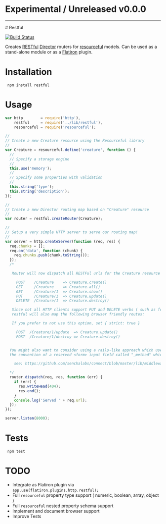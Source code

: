 # Experimental / Unreleased v0.0.0

<hr/>
# Restful

[![Build Status](https://secure.travis-ci.org/flatiron/restful.png)](http://travis-ci.org/flatiron/restful)

Creates [RESTful](http://en.wikipedia.org/wiki/Representational_state_transfer) [Director](http://github.com/flatiron/director) routers for [resourceful](http://github.com/flatiron/resourceful) models. Can be used as a stand-alone module or as a [Flatiron](http://github.com/flatiron/) plugin.

# Installation

     npm install restful

# Usage

``` js
var http        = require('http'),
    restful     = require('../lib/restful'),
    resourceful = require('resourceful');

//
// Create a new Creature resource using the Resourceful library
//
var Creature = resourceful.define('creature', function () {
  //
  // Specify a storage engine
  //
  this.use('memory');
  //
  // Specify some properties with validation
  //
  this.string('type');
  this.string('description');
});

//
// Create a new Director routing map based on "Creature" resource
//
var router = restful.createRouter(Creature);

//
// Setup a very simple HTTP server to serve our routing map!
//
var server = http.createServer(function (req, res) {
  req.chunks = [];
  req.on('data', function (chunk) {
    req.chunks.push(chunk.toString());
  });
  /*

   Router will now dispatch all RESTFul urls for the Creature resource

     POST    /Creature    => Creature.create()
     GET     /Creature    => Creature.all()
     GET     /Creature/1  => Creature.show()
     PUT     /Creature/1  => Creature.update()
     DELETE  /Creature/1  => Creature.destroy()

   Since not all HTTP clients support PUT and DELETE verbs ( such as forms in web browsers ),
   restful will also map the following browser friendly routes:

   If you prefer to not use this option, set { strict: true }

     POST  /Creature/1/update  => Creature.update()
     POST  /Creature/1/destroy => Creature.destroy()


  You might also want to consider using a rails-like approach which uses
  the convention of a reserved <form> input field called "_method" which contains either "PUT" or "DELETE"

    see: https://github.com/senchalabs/connect/blob/master/lib/middleware/methodOverride.js

  */
  router.dispatch(req, res, function (err) {
    if (err) {
      res.writeHead(404);
      res.end();
    }
    console.log('Served ' + req.url);
  });
});

server.listen(8000);
```

# Tests

     npm test

# TODO

 - Integrate as Flatiron plugin via `app.use(flatiron.plugins.http.restful);`
 - Full `resourceful` property type support ( numeric, boolean, array, object )
 - Full `resourceful` nested property schema support
 - Implement and document browser support
 - Improve Tests
